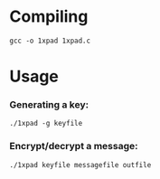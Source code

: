 # Compiling

`gcc -o 1xpad 1xpad.c`

# Usage

### Generating a key:

`./1xpad -g keyfile`

### Encrypt/decrypt a message:

`./1xpad keyfile messagefile outfile`
